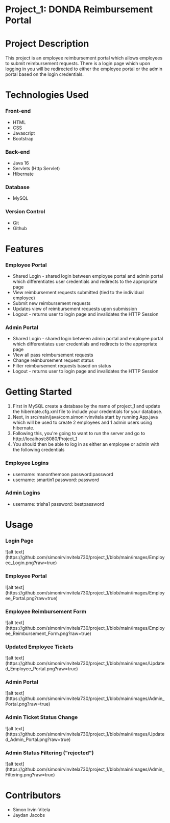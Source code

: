 # Project_1: DONDA Reimbursement Portal
# Project Description
This project is an employee reimbursement portal which allows employees to submit reimbursement requests. There is a login page which upon logging in you will be redirected to either the employee portal or the admin portal based on the login credentials.

# Technologies Used
<h3>Front-end</h3>
 <ul>
  <li> HTML</li>
  <li> CSS </li>
  <li> Javascript </li>
  <li> Bootstrap </li>
 </ul>
<h3>Back-end</h3>
 <ul>
  <li> Java 16</li>
  <li> Servlets (Http Servlet)</li>
  <li> Hibernate</li>
 </ul>
 <h3> Database </h3>
  <ul>
   <li> MySQL </li>
  </ul>
 <h3> Version Control </h3>
  <ul>
   <li> Git </li>
   <li> Github </li>
  </ul>

# Features
<h3> Employee Portal </h3>
<ul>
  <li> Shared Login - shared login between employee portal and admin portal which differentiates user credentials and redirects to the appropriate page</li>
  <li> View reimbursement requests submitted (tied to the individual employee) </li>
  <li> Submit new reimbursement requests </li>
  <li> Updates view of reimbursement requests upon submission</li>
  <li> Logout - returns user to login page and invalidates the HTTP Session</li>
 </ul>
<h3> Admin Portal </h3>
<ul>
  <li> Shared Login - shared login between admin portal and employee portal which differentiates user credentials and redirects to the appropriate page</li>
  <li> View all pass reimbursement requests </li>
  <li> Change reimbursement request status </li>
  <li> Filter reimbursement requests based on status</li>
  <li> Logout - returns user to login page and invalidates the HTTP Session</li>
 </ul>
 
# Getting Started
<ol>
 <li> First in MySQL create a database by the name of project_1 and update the hibernate.cfg.xml file to include your credentials for your database.</li>
 <li> Next, in src/main/java/com.simonirvinvitela start by running App.java which will be used to create 2 employees and 1 admin users using hibernate. </li>
 <li> Following this, you're going to want to run the server and go to http://localhost:8080/Project_1 </li>
 <li> You should then be able to log in as either an employee or admin with the following credentials</li>
</ol>
 
 <h3>Employee Logins</h3>
 <ul>
 <li> username: manonthemoon password:password </li>
 <li> username: smartin1 password: password </li>
 </ul>
 
 <h3>Admin Logins</h3>
 <ul>
 <li> username: trisha1 password: bestpassword </li>
 </ul>
 
# Usage
<h3> Login Page </h3>
![alt text](https://github.com/simonirvinvitela730/project_1/blob/main/images/Employee_Login.png?raw=true)
<br>
<h3> Employee Portal </h3>
![alt text](https://github.com/simonirvinvitela730/project_1/blob/main/images/Employee_Portal.png?raw=true)
<br>
<h3> Employee Reimbursement Form </h3>
![alt text](https://github.com/simonirvinvitela730/project_1/blob/main/images/Employee_Reimbursement_Form.png?raw=true)
<br>
<h3> Updated Employee Tickets </h3>
![alt text](https://github.com/simonirvinvitela730/project_1/blob/main/images/Updated_Employee_Portal.png?raw=true)
<br>
<h3> Admin Portal </h3>
![alt text](https://github.com/simonirvinvitela730/project_1/blob/main/images/Admin_Portal.png?raw=true)
<br>
<h3> Admin Ticket Status Change</h3>
![alt text](https://github.com/simonirvinvitela730/project_1/blob/main/images/Updated_Admin_Portal.png?raw=true)
<br>
<h3> Admin Status Filtering ("rejected")</h3>
![alt text](https://github.com/simonirvinvitela730/project_1/blob/main/images/Admin_Filtering.png?raw=true)
<br>

# Contributors
 <ul>
  <li> Simon Irvin-Vitela </li>
  <li> Jaydan Jacobs </li>
 </ul>
  
